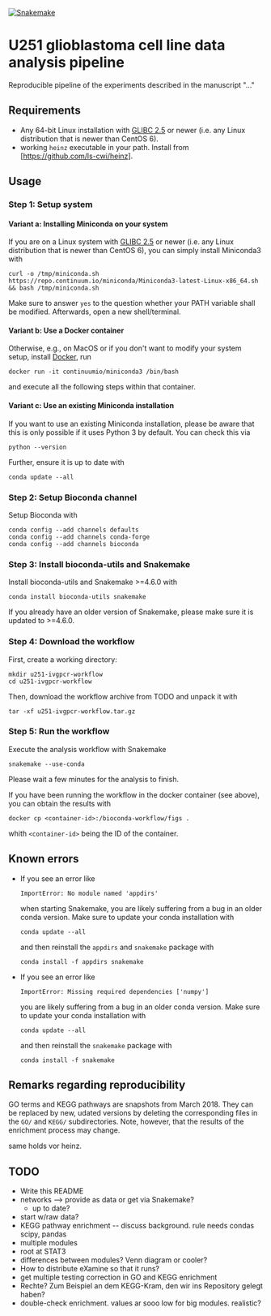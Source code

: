 [![Snakemake](https://img.shields.io/badge/snakemake-≥4.6.0-brightgreen.svg)](https://snakemake.bitbucket.io)

# U251 glioblastoma cell line data analysis pipeline

Reproducible pipeline of the experiments described in the manuscript "..."


## Requirements

* Any 64-bit Linux installation with [GLIBC 2.5](http://unix.stackexchange.com/a/120381) or newer (i.e. any Linux distribution that is newer than CentOS 6).
* working `heinz` executable in your path. Install from [https://github.com/ls-cwi/heinz].


## Usage

### Step 1: Setup system

#### Variant a: Installing Miniconda on your system

If you are on a Linux system with [GLIBC 2.5](http://unix.stackexchange.com/a/120381) or newer (i.e. any Linux distribution that is newer than CentOS 6), you can simply install Miniconda3 with

    curl -o /tmp/miniconda.sh https://repo.continuum.io/miniconda/Miniconda3-latest-Linux-x86_64.sh && bash /tmp/miniconda.sh

Make sure to answer `yes` to the question whether your PATH variable shall be modified.
Afterwards, open a new shell/terminal.

#### Variant b: Use a Docker container

Otherwise, e.g., on MacOS or if you don't want to modify your system setup, install [Docker](https://www.docker.com/), run

    docker run -it continuumio/miniconda3 /bin/bash

and execute all the following steps within that container.

#### Variant c: Use an existing Miniconda installation

If you want to use an existing Miniconda installation, please be aware that this is only possible if it uses Python 3 by default. You can check this via

    python --version

Further, ensure it is up to date with

    conda update --all

### Step 2: Setup Bioconda channel

Setup Bioconda with

    conda config --add channels defaults
    conda config --add channels conda-forge
    conda config --add channels bioconda

### Step 3: Install bioconda-utils and Snakemake

Install bioconda-utils and Snakemake >=4.6.0 with

    conda install bioconda-utils snakemake

If you already have an older version of Snakemake, please make sure it is updated to >=4.6.0.

### Step 4: Download the workflow

First, create a working directory:

    mkdir u251-ivgpcr-workflow
    cd u251-ivgpcr-workflow

Then, download the workflow archive from TODO and unpack it with

    tar -xf u251-ivgpcr-workflow.tar.gz

### Step 5: Run the workflow

Execute the analysis workflow with Snakemake

    snakemake --use-conda

Please wait a few minutes for the analysis to finish.

If you have been running the workflow in the docker container (see above),
you can obtain the results with

    docker cp <container-id>:/bioconda-workflow/figs .

whith `<container-id>` being the ID of the container.


## Known errors

* If you see an error like
  ```
  ImportError: No module named 'appdirs'
  ```
  when starting Snakemake, you are likely suffering from a bug in an older conda version. Make sure to update your conda installation with

      conda update --all

  and then reinstall the `appdirs` and `snakemake` package with

      conda install -f appdirs snakemake
* If you see an error like
  ```
  ImportError: Missing required dependencies ['numpy']
  ```
  you are likely suffering from a bug in an older conda version. Make sure to update your conda installation with

      conda update --all

  and then reinstall the `snakemake` package with

      conda install -f snakemake

## Remarks regarding reproducibility

GO terms and KEGG pathways are snapshots from March 2018. They can be replaced by new, udated versions by deleting the corresponding files in the `GO/` and `KEGG/` subdirectories. Note, however, that the results of the enrichment process may change.

same holds vor heinz.

## TODO

* Write this README
* networks --> provide as data or get via Snakemake?
  * up to date?
* start w/raw data?
* KEGG pathway enrichment -- discuss background. rule needs condas scipy, pandas
* multiple modules
* root at STAT3
* differences between modules? Venn diagram or cooler?
* How to distribute eXamine so that it runs?
* get multiple testing correction in GO and KEGG enrichment
* Rechte? Zum Beispiel an dem KEGG-Kram, den wir ins Repository gelegt haben?
* double-check enrichment. values ar sooo low for big modules. realistic?
